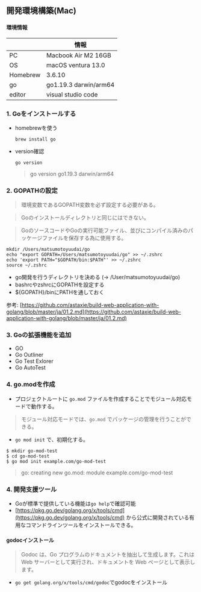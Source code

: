 ## 開発環境構築(Mac)

#### 環境情報

||情報|
|--|--|
|PC|Macbook Air M2 16GB|
|OS|macOS ventura 13.0|
|Homebrew|3.6.10|
|go|go1.19.3 darwin/arm64|
|editor|visual studio code|

### 1. Goをインストールする
- homebrewを使う

    `brew install go`

- version確認

    `go version`

    > go version go1.19.3 darwin/arm64

### 2. GOPATHの設定
> 環境変数であるGOPATH変数を必ず設定する必要がある。

> Goのインストールディレクトリと同じにはできない。

> GoのソースコードやGoの実行可能ファイル、並びにコンパイル済みのパッケージファイルを保存する為に使用する。

```
mkdir /Users/matsumotoyuudai/go
echo "export GOPATH=/Users/matsumotoyuudai/go" >> ~/.zshrc
echo 'export PATH="$GOPATH/bin:$PATH"' >> ~/.zshrc
source ~/.zshrc
```

- go開発を行うディレクトリを決める (→ /User/matsumotoyuudai/go)
- bashrcやzshrcにGOPATHを設定する
- ${GOPATH}/binにPATHを通しておく
  
参考: [https://github.com/astaxie/build-web-application-with-golang/blob/master/ja/01.2.md](https://github.com/astaxie/build-web-application-with-golang/blob/master/ja/01.2.md)

### 3. Goの拡張機能を追加

   - GO
   - Go Outliner
   - Go Test Exlorer
   - Go AutoTest

### 4. go.modを作成

- プロジェクトルートに `go.mod` ファイルを作成することでモジュール対応モードで動作する。

> モジュール対応モードでは、`go.mod` でパッケージの管理を行うことができる。

- `go mod init` で、初期化する。

```
$ mkdir go-mod-test
$ cd go-mod-test
$ go mod init example.com/go-mod-test
```

> go: creating new go.mod: module example.com/go-mod-test


### 4. 開発支援ツール

  - Goが標準で提供している機能は`go help`で確認可能
  - [https://pkg.go.dev/golang.org/x/tools/cmd](https://pkg.go.dev/golang.org/x/tools/cmd) から公式に開発されている有用なコマンドラインツールをインストールできる。

  #### godocインストール

  > Godoc は、Go プログラムのドキュメントを抽出して生成します。これは Web サーバーとして実行され、ドキュメントを Web ページとして表示します。

  - `go get golang.org/x/tools/cmd/godoc`でgodocをインストール
